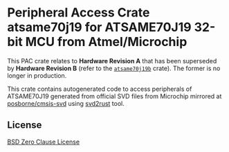 # Peripheral Access Crate atsame70j19 for ATSAME70J19 32-bit MCU from Atmel/Microchip

This PAC crate relates to **Hardware Revision A** that has been superseded by **Hardware Revision B** (refer to the [`atsame70j19b`](https://https://crates.io/crates/atsame70j19b) crate). The former is no longer in production.

This crate contains autogenerated code to access peripherals of ATSAME70J19 generated from official SVD files from Microchip mirrored at [posborne/cmsis-svd](https://github.com/posborne/cmsis-svd) using [svd2rust](https://github.com/rust-embedded/svd2rust/) tool.

## License

[BSD Zero Clause License](https://choosealicense.com/licenses/0bsd/)
